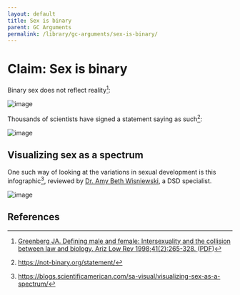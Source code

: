 ```yaml
---
layout: default
title: Sex is binary
parent: GC Arguments
permalink: /library/gc-arguments/sex-is-binary/
---
```


# Claim: Sex is binary

Binary sex does not reflect reality[^1]:

![image](https://github.com/bethylamine/bethylamine.github.io/assets/130214958/f4f3b13b-f725-4f1d-a88e-f08a0843e05c)

Thousands of scientists have signed a statement saying as such[^2]: 

![image](https://github.com/bethylamine/bethylamine.github.io/assets/130214958/777c4756-8fb1-41d9-b911-fc95fe09f8f8)

## Visualizing sex as a spectrum

One such way of looking at the variations in sexual development is this infographic[^3], reviewed by
[Dr. Amy Beth Wisniewski](https://www.cs.ou.edu/~database/NIH-DSD/amy.php), a DSD specialist.

![image](https://github.com/bethylamine/bethylamine.github.io/assets/130214958/e8379af9-e5ab-4c3c-abc7-43d5d81ba4be)


## References

[^1]: [Greenberg JA. Defining male and female: Intersexuality and the collision between law and biology. Ariz Low Rev 1998;41(2}:265-328. ](https://papers.ssrn.com/sol3/papers.cfm?abstract_id=896307) ([PDF](https://papers.ssrn.com/sol3/Delivery.cfm/SSRN_ID896307_code254274.pdf?abstractid=896307&mirid=1))
[^2]: <https://not-binary.org/statement/>
[^3]: <https://blogs.scientificamerican.com/sa-visual/visualizing-sex-as-a-spectrum/>
